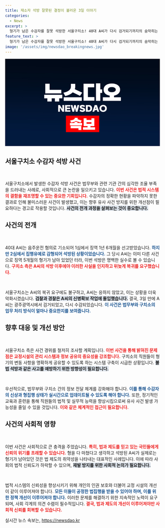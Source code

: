 ```yaml
---
title: 재소자 석방 잘못된 결정이 불러온 3일 이야기
categories:
  - News
excerpt: >
  형기가 남은 수감자를 잘못 석방한 서울구치소! 40대 A씨가 다시 검거되기까지의 숨막히는 추격전을 담았다. 이 감쪽같은 실수의 배후는? 확인해보세요!
feature_text: >
  형기가 남은 수감자를 잘못 석방한 서울구치소! 40대 A씨가 다시 검거되기까지의 숨막히는 추격전을 담았다. 이 감쪽같은 실수의 배후는? 확인해보세요!
image: '/assets/img/newsdao_breakingnews.jpg'
---
```


<p><img src="/assets/img/newsdao_breakingnews.jpg" alt="firstkoreanews 속보" /></p>

<h2 data-ke-size="size26">서울구치소 수감자 석방 사건</h2>

<p data-ke-size="size16">&nbsp;</p>

<p>서울구치소에서 발생한 수감자 석방 사건은 법무부와 관련 기관 간의 심각한 조율 부족을 드러내는 사례로, 사회적으로 큰 논란을 일으키고 있습니다. <b><span style="color: #ee2323;">이번 사건은 법적 시스템의 결함을 재조명할 수 있는 중요한 기회입니다.</span></b> 수감자의 정확한 현황을 파악하지 못한 결과로 인해 불미스러운 사건이 발생했고, 이는 향후 유사 사건 방지를 위한 개선점이 필요하다는 경고로 작용할 것입니다. <b><span style="background-color: #21538527;">사건의 전개 과정을 살펴보는 것이 중요합니다.</span></b></p>

<h2 data-ke-size="size26">사건의 전개</h2>

<p data-ke-size="size16">&nbsp;</p>

<p>40대 A씨는 음주운전 혐의로 기소되어 1심에서 징역 1년 6개월을 선고받았습니다. <b><span style="color: #1a5490;">하지만 2심에서 집행유예로 감형되어 석방된 상황이었습니다.</span></b> 그 당시 A씨는 이미 다른 사건으로 징역 5개월의 형기가 남아 있었던 터라, 이번 석방은 명백한 실수로 볼 수 있습니다. <b><span style="color: #ee2323;">구치소 측은 A씨의 석방 이후에야 이러한 사실을 인지하고 뒤늦게 복귀를 요구했습니다.</span></b></p>

<p data-ke-size="size16">&nbsp;</p>

<p>서울구치소는 A씨의 복귀 요구에도 불구하고, A씨는 응하지 않았고, 이는 상황을 더욱 악화시켰습니다. <b><span style="background-color: #21538527;">검찰과 경찰은 A씨의 신병확보 작업에 돌입했습니다.</span></b> 결국, 3일 만에 A씨는 광주광역시에서 검거되었고, 다시 수감되었습니다. <b><span style="color: #1a5490;">이 사건은 법무부와 구치소의 업무 처리 방식이 얼마나 중요한지를 보여줍니다.</span></b></p>

<h2 data-ke-size="size26">향후 대응 및 개선 방안</h2>

<p data-ke-size="size16">&nbsp;</p>

<p>서울구치소 측은 사건 경위를 철저히 조사할 계획입니다. <b><span style="color: #ee2323;">이번 사건을 통해 밝혀진 문제점은 교정시설의 관리 시스템과 정보 공유의 중요성을 강조합니다.</span></b> 구치소의 직원들이 형기의 변동 사항을 명확하게 공유할 수 있도록 하는 시스템 구축이 시급한 상황입니다. <b><span style="background-color: #21538527;">불법 석방과 같은 사고를 예방하기 위한 방향성이 필요합니다.</span></b></p>

<p data-ke-size="size16">&nbsp;</p>

<p>우선적으로, 법무부와 구치소 간의 정보 전달 체계를 강화해야 합니다. <b><span style="color: #1a5490;">이를 통해 수감자의 신상과 형집행 상태가 실시간으로 업데이트될 수 있도록 해야 합니다.</span></b> 또한, 정기적인 교육과 훈련을 통해 직원들의 법적 및 실무적 능력을 향상시킴으로써 유사 사건 발생 가능성을 줄일 수 있을 것입니다. <b><span style="color: #ee2323;">이와 같은 체계적인 접근이 필요합니다.</span></b></p>

<h2 data-ke-size="size26">사건의 사회적 영향</h2>

<p data-ke-size="size16">&nbsp;</p>

<p>이번 사건은 사회적으로 큰 충격을 주었습니다. <b><span style="color: #ee2323;">특히, 법과 제도를 믿고 있는 국민들에게 신뢰의 위기를 초래할 수 있습니다.</span></b> 형을 다 마쳤다고 생각하고 석방된 A씨가 실제로는 형기가 남아있던 것은 법 제도의 취약성을 나타내는 대표적인 사례입니다. 이에 따라 사회의 법적 신뢰도가 하락할 수 있으며, <b><span style="background-color: #21538527;">재발 방지를 위한 사회적 논의가 필요합니다.</span></b></p>

<p data-ke-size="size16">&nbsp;</p>

<p>법적 시스템의 신뢰성을 향상시키기 위해 개인의 인권 보호와 더불어 교정 시설의 개선이 같이 이루어져야 합니다. <b><span style="color: #1a5490;">모든 이들이 공정한 법집행을 받을 수 있어야 하며, 이를 위한 정책 개선이 이루어져야 합니다.</span></b> 이러한 문제를 해결하기 위한 지속적인 노력이 요구되며, 사회 각계의 의견 수렴이 필수적입니다. <b><span style="color: #ee2323;">결국, 법과 제도의 개선이 이루어져야만 사회적 신뢰를 회복할 수 있습니다.</span></b></p>
실시간 뉴스 속보는, <a href="https://newsdao.kr" rel="dofollow">https://newsdao.kr</a>


